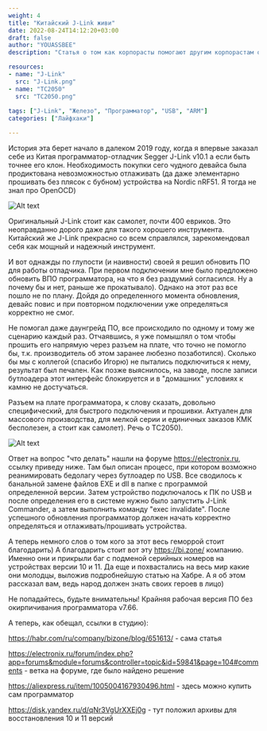 ```yaml
---
weight: 4
title: "Китайский J-Link живи"
date: 2022-08-24T14:12:20+03:00
draft: false
author: "YOUASSBEE"
description: "Статья о том как корпорасты помогают другим корпорастам отнимать деньги у народа и как с этим бороться"

resources:
- name: "J-Link"
  src: "J-Link.png"
- name: "TC2050"
  src: "TC2050.png"
  
tags: ["J-Link", "Железо", "Программатор", "USB", "ARM"]
categories: ["Лайфхаки"]

---
```


История эта берет начало в далеком  2019 году, когда я впервые заказал себе из Китая программатор-отладчик Segger J-Link v10.1 а если быть точнее его клон. Необходимость покупки сего чудного девайса была продиктована невозможностью отлаживать (да даже элементарно прошивать без плясок с бубном) устройства на Nordic nRF51. Я тогда не знал про OpenOCD)

![Alt text](https://circuitcraftlab.github.io/content/posts/kitajskij_jlink_zhivi/J-Link.png "Собственно сам отладчик)")

Оригинальный  J-Link стоит как самолет, почти 400 евриков. Это неоправданно дорого даже для такого хорошего инструмента. Китайский же J-Link прекрасно со всем справлялся, зарекомендовал себя как мощный и надежный инструмент.

И вот однажды по глупости (и наивности) своей я решил обновить ПО для работы отладчика. При первом подключении мне было предложено обновить ВПО программатора, на что я без раздумий согласился. Ну а почему бы и нет, раньше же прокатывало). Однако на этот раз все пошло не по плану. Дойдя до определенного момента обновления, девайс повис и при повторном подключении уже определяться корректно не смог.

Не помогал даже даунгрейд ПО, все происходило по одному и тому же сценарию каждый раз. Отчаявшись, я уже помышлял о том чтобы прошить его напрямую через разъем на плате, что точно не помогло бы, т.к. производитель об этом заранее любезно позаботился). Сколько бы мы с коллегой (спасибо Игорю) не пытались подключиться к нему, результат был печален. Как позже выяснилось, на заводе, после записи бутлоадера этот интерфейс блокируется и в "домашних" условиях к камню не достучаться.

Разъем на плате программатора, к слову сказать, довольно специфический, для быстрого подключения и прошивки. Актуален для массового производства, для мелкой серии и единичных заказов КМК бесполезен, а стоит как самолет). Речь о ТС2050).

![Alt text](https://circuitcraftlab.github.io/content/posts/kitajskij_jlink_zhivi/TC2050.png "Распиновка разъема")

Ответ на вопрос "что делать" нашли на форуме https://electronix.ru, ссылку приведу ниже. Там был описан процесс, при котором возможно реанимировать бедолагу через бутлоадер по USB. Все сводилось к банальной замене файлов EXE и dll в папке с программой определенной версии. Затем устройство подключалось к ПК по USB и после определения его в системе нужно было запустить J-Link Commander, а затем выполнить команду "exec invalidate". После успешного обновления программатор должен начать корректно определяться и отлаживать/прошивать устройства.

А теперь немного слов о том кого за этот весь геморрой стоит благодарить) А благодарить стоит вот эту https://bi.zone/ компанию. Именно они и прикрыли баг с подменой серийных номеров на устройствах версии 10 и 11. Да еще и похвастались на весь мир какие они молодцы, выложив подробнейшую статью на Хабре. А я об этом рассказал вам, ведь народ должен знать своих героев в лицо)

Не попадайтесь, будьте внимательны! Крайняя рабочая версия ПО без окирпичивания программатора v7.66.

А теперь, как обещал, ссылки в студию):

https://habr.com/ru/company/bizone/blog/651613/ - сама статья

https://electronix.ru/forum/index.php?app=forums&module=forums&controller=topic&id=59841&page=104#comments - ветка на форуме, где было найдено решение

https://aliexpress.ru/item/1005004167930496.html - здесь можно купить сам  программатор 

https://disk.yandex.ru/d/qNr3VgUrXXEj0g - тут положил архивы для восстановления 10 и 11 версий
